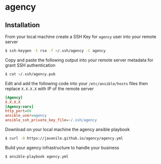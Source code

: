 agency
======



Installation
------------

From your local machine create a SSH Key 
for `agency` user into your remote server 
```bash
$ ssh-keygen -t rsa -f ~/.ssh/agency -C agency
```

Copy and paste the following output 
into your remote server metadata 
for grant SSH authentication
```bash
$ cat ~/.ssh/agency.pub
```

Edit and add the following code 
into your `/etc/ansible/hosts` files
then replace `X.X.X.X` with IP of the remote server
```ini
[Agency]
X.X.X.X
[Agency:vars]
http_port=80
ansible_user=agency
ansible_ssh_private_key_file=~/.ssh/agency
```

Download on your local machine the agency ansible playbook
```bash
$ curl -O https://javanile.github.io/agency/agency.yml 
```

Build your agency infrastructure to handle your business
```bash
$ ansible-playbook agency.yml
```
